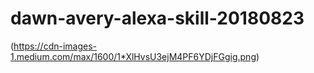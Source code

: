 # dawn-avery-alexa-skill-20180823

(https://cdn-images-1.medium.com/max/1600/1*XlHvsU3ejM4PF6YDjFGgig.png)

